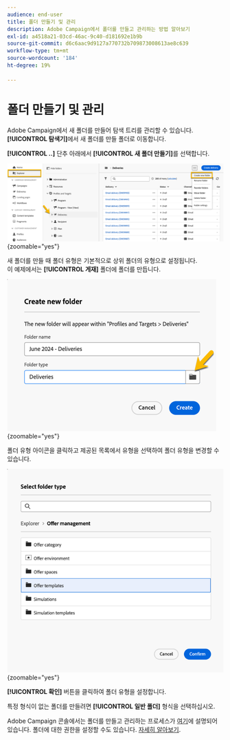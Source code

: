 ```yaml
---
audience: end-user
title: 폴더 만들기 및 관리
description: Adobe Campaign에서 폴더를 만들고 관리하는 방법 알아보기
exl-id: a4518a21-03cd-46ac-9c40-d181692e1b9b
source-git-commit: d6c6aac9d9127a770732b709873008613ae8c639
workflow-type: tm+mt
source-wordcount: '184'
ht-degree: 19%

---
```


# 폴더 만들기 및 관리

Adobe Campaign에서 새 폴더를 만들어 탐색 트리를 관리할 수 있습니다. **[!UICONTROL 탐색기]**&#x200B;에서 새 폴더를 만들 폴더로 이동합니다.

**[!UICONTROL ..]** 단추 아래에서 **[!UICONTROL 새 폴더 만들기]**&#x200B;를 선택합니다.

![새 폴더 만들기 옵션을 보여주는 스크린샷... 단추](assets/folder_create.png){zoomable="yes"}

새 폴더를 만들 때 폴더 유형은 기본적으로 상위 폴더의 유형으로 설정됩니다.\
이 예제에서는 **[!UICONTROL 게재]** 폴더에 폴더를 만듭니다.

![게재 폴더에서 만든 새 폴더를 보여 주는 스크린샷](assets/folder_new.png){zoomable="yes"}

폴더 유형 아이콘을 클릭하고 제공된 목록에서 유형을 선택하여 폴더 유형을 변경할 수 있습니다.

![선택할 수 있는 폴더 유형 목록을 보여 주는 스크린샷](assets/folder_type.png){zoomable="yes"}

**[!UICONTROL 확인]** 버튼을 클릭하여 폴더 유형을 설정합니다.

특정 형식이 없는 폴더를 만들려면 **[!UICONTROL 일반 폴더]** 형식을 선택하십시오.

Adobe Campaign 콘솔에서는 폴더를 만들고 관리하는 프로세스가 [여기](https://experienceleague.adobe.com/ko/docs/campaign/campaign-v8/config/configuration/folders-and-views)에 설명되어 있습니다. 폴더에 대한 권한을 설정할 수도 있습니다. [자세히 알아보기](https://experienceleague.adobe.com/ko/docs/campaign/campaign-v8/admin/permissions/folder-permissions).